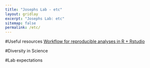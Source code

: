 ```yaml
---
title: "Josephs Lab - etc"
layout: gridlay
excerpt: "Josephs Lab: etc"
sitemap: false
permalink: /etc/
---
```


#Useful resources
[Workflow for reproducible analyses in R + Rstudio](https://sejohnston.com/2015/05/12/an-introduction-to-reproducible-research-in-r-and-r-studio/)




#Diversity in Science



#Lab expectations








